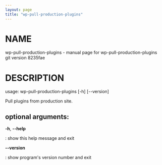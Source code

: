 ```yaml
---
layout: page
title: "wp-pull-production-plugins"
---
```



NAME
====

wp-pull-production-plugins - manual page for wp-pull-production-plugins
git version 8235fae

DESCRIPTION
===========

usage: wp-pull-production-plugins \[-h\] \[\--version\]

Pull plugins from production site.

optional arguments:
-------------------

**-h**, **\--help**

:   show this help message and exit

**\--version**

:   show program\'s version number and exit

